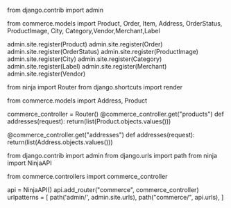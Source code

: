 
from django.contrib import admin

from commerce.models import Product, Order, Item, Address, OrderStatus, ProductImage, City, Category,Vendor,Merchant,Label

admin.site.register(Product)
admin.site.register(Order)
admin.site.register(OrderStatus)
admin.site.register(ProductImage)
admin.site.register(City)
admin.site.register(Category)
admin.site.register(Label)
admin.site.register(Merchant)
admin.site.register(Vendor)


from ninja import Router
from django.shortcuts import render

from commerce.models import Address, Product

commerce_controller = Router()
@commerce_controller.get("products")
def addresses(request):
    return(list(Product.objects.values()))

@commerce_controller.get("addresses")
def addresses(request):
    return(list(Address.objects.values()))
    
    
from django.contrib import admin
from django.urls import path
from ninja import NinjaAPI

from commerce.controllers import commerce_controller

api = NinjaAPI()
api.add_router("commerce", commerce_controller)
urlpatterns = [
    path('admin/', admin.site.urls),
    path("commerce/", api.urls),
]
